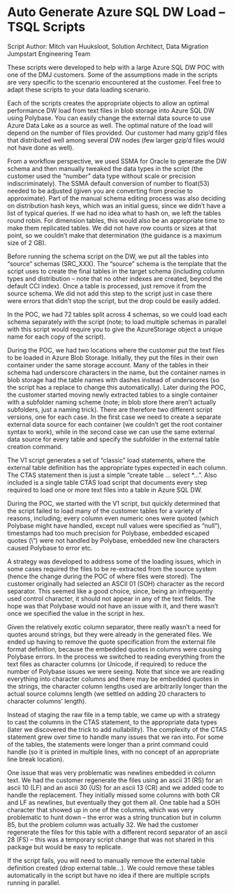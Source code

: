 # Auto Generate Azure SQL DW Load – TSQL Scripts

Script Author: Mitch van Huuksloot, Solution Architect, Data Migration Jumpstart Engineering Team

These scripts were developed to help with a large Azure SQL DW POC with one of the DMJ customers. Some of the assumptions made in the scripts are very specific to the scenario encountered at the customer. Feel free to adapt these scripts to your data loading scenario.

Each of the scripts creates the appropriate objects to allow an optimal performance DW load from text files in blob storage into Azure SQL DW using Polybase. You can easily change the external data source to use Azure Data Lake as a source as well. The optimal nature of the load will depend on the number of files provided. Our customer had many gzip’d files that distributed well among several DW nodes (few larger gzip’d files would not have done as well).

From a workflow perspective, we used SSMA for Oracle to generate the DW schema and then manually tweaked the data types in the script (the customer used the “number” data type without scale or precision indiscriminately). The SSMA default conversion of number to float(53) needed to be adjusted (given you are converting from precise to approximate). Part of the manual schema editing process was also deciding on distribution hash keys, which was an initial guess, since we didn’t have a list of typical queries. If we had no idea what to hash on, we left the tables round robin. For dimension tables, this would also be an appropriate time to make them replicated tables. We did not have row counts or sizes at that point, so we couldn’t make that determination (the guidance is a maximum size of 2 GB). 

Before running the schema script on the DW, we put all the tables into “source” schemas (SRC_XXX). The “source” schema is the template that the script uses to create the final tables in the target schema (including column types and distribution – note that no other indexes are created, beyond the default CCI index). Once a table is processed, just remove it from the source schema. We did not add this step to the script just in case there were errors that didn’t stop the script, but the drop could be easily added. 

In the POC, we had 72 tables split across 4 schemas, so we could load each schema separately with the script (note; to load multiple schemas in parallel with this script would require you to give the AzureStorage object a unique name for each copy of the script).

During the POC, we had two locations where the customer put the text files to be loaded in Azure Blob Storage. Initially, they put the files in their own container under the same storage account. Many of the tables in their schema had underscore characters in the name, but the container names in blob storage had the table names with dashes instead of underscores (so the script has a replace to change this automatically). Later during the POC, the customer started moving newly extracted tables to a single container with a subfolder naming scheme (note; in blob store there aren’t actually subfolders, just a naming trick). There are therefore two different script versions, one for each case. In the first case we need to create a separate external data source for each container (we couldn’t get the root container syntax to work), while in the second case we can use the same external data source for every table and specify the subfolder in the external table creation command.

The V1 script generates a set of “classic” load statements, where the external table definition has the appropriate types expected in each column. The CTAS statement then is just a simple “create table … select *…”.  Also included is a single table CTAS load script that documents every step required to load one or more text files into a table in Azure SQL DW.

During the POC, we started with the V1 script, but quickly determined that the script failed to load many of the customer tables for a variety of reasons, including; every column even numeric ones were quoted (which Polybase might have handled, except null values were specified as “null”), timestamps had too much precision for Polybase, embedded escaped quotes (\”) were not handled by Polybase, embedded new line characters caused Polybase to error etc.

A strategy was developed to address some of the loading issues, which in some cases required the files to be re-extracted from the source system (hence the change during the POC of where files were stored). The customer originally had selected an ASCII 01 (SOH) character as the record separator. This seemed like a good choice, since, being an infrequently used control character, it should not appear in any of the text fields. The hope was that Polybase would not have an issue with it, and there wasn’t once we specified the value in the script in hex. 

Given the relatively exotic column separator, there really wasn’t a need for quotes around strings, but they were already in the generated files. We ended up having to remove the quote specification from the external file format definition, because the embedded quotes in columns were causing Polybase errors. In the process we switched to reading everything from the text files as character columns (or Unicode, if required) to reduce the number of Polybase issues we were seeing. Note that since we are reading everything into character columns and there may be embedded quotes in the strings, the character column lengths used are arbitrarily longer than the actual source columns length (we settled on adding 20 characters to character columns’ length).

Instead of staging the raw file in a temp table, we came up with a strategy to cast the columns in the CTAS statement, to the appropriate data types (later we discovered the trick to add nullability). The complexity of the CTAS statement grew over time to handle many issues that we ran into. For some of the tables, the statements were longer than a print command could handle (so it is printed in multiple lines, with no concept of an appropriate line break location). 

One issue that was very problematic was newlines embedded in column text. We had the customer regenerate the files using an ascii 31 (RS) for an ascii 10 (LF) and an ascii 30 (US) for an ascii 13 (CR) and we added code to handle the replacement. They initially missed some columns with both CR and LF as newlines, but eventually they got them all. One table had a SOH character that showed up in one of the columns, which was very problematic to hunt down – the error was a string truncation but in column 85, but the problem column was actually 32. We had the customer regenerate the files for this table with a different record separator of an ascii 28 (FS) – this was a temporary script change that was not shared in this package but would be easy to replicate.

If the script fails, you will need to manually remove the external table definition created (drop external table…). We could remove these tables automatically in the script but have no idea if there are multiple scripts running in parallel.



